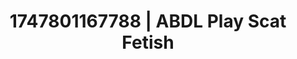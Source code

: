 ---
categories:
- ASMR tingles
- Threesome action
- Erotic AI content
- Roleplay fantasies
- Bare skin
image: /assets/images/1747801167788.jpg
layout: post
seo:
  description: Featured content with premium ABDL Play, Scat Fetish. HD images available.
  keywords: ABDL Play, Scat Fetish
  og_image: /assets/images/1747801167788.jpg
  schema_type: VisualArtwork
tags:
- ABDL Play
- Scat Fetish
- '#1747801167788'
title: 1747801167788 | ABDL Play Scat Fetish
---
